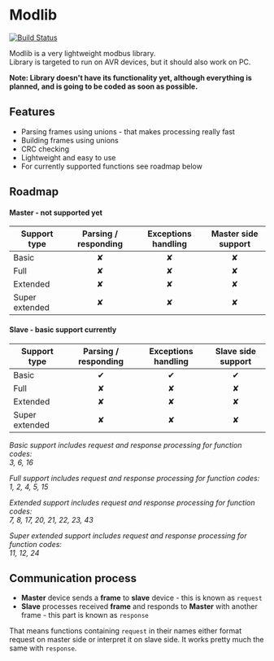 # Modlib
[![Build Status](https://travis-ci.org/Jacajack/modlib.svg?branch=master)](https://travis-ci.org/Jacajack/modlib)

Modlib is a very lightweight modbus library.<br>
Library is targeted to run on AVR devices, but it should also work on PC.


**Note: Library doesn't have its functionality yet, although everything is planned, and is going to be coded as soon as possible.**

## Features
- Parsing frames using unions - that makes processing really fast
- Building frames using unions
- CRC checking
- Lightweight and easy to use
- For currently supported functions see roadmap below

## Roadmap
#### Master - not supported yet
| Support type  | Parsing / responding | Exceptions handling | Master side support |
|---------------|:--------------------:|:-------------------:|:-------------------:|
|Basic          | &#10008;             | &#10008;            | &#10008;            |
|Full           | &#10008;             | &#10008;            | &#10008;            |
|Extended       | &#10008;             | &#10008;            | &#10008;            |
|Super extended | &#10008;		       | &#10008;            | &#10008;            |

#### Slave - basic support currently
| Support type  | Parsing / responding | Exceptions handling | Slave side support |
|---------------|:--------------------:|:-------------------:|:------------------:|
|Basic          | &#10004;             | &#10004;            | &#10004;           |
|Full           | &#10008;             | &#10008;            | &#10008;           |
|Extended       | &#10008;             | &#10008;            | &#10008;           |
|Super extended | &#10008; 	           | &#10008;            | &#10008;           |  


*Basic support includes request and response processing for function codes:<br>
3, 6, 16*

*Full support includes request and response processing for function codes:<br>
1, 2, 4, 5, 15*

*Extended support includes request and response processing for function codes:<br>
7, 8, 17, 20, 21, 22, 23, 43*

*Super extended support includes request and response processing for function codes:<br>
11, 12, 24*

## Communication process
 - **Master** device sends a **frame** to **slave** device - this is known as `request`
 - **Slave** processes received **frame** and responds to **Master** with another frame - this part is known as `response`

That means functions containing `request` in their names either format request on master side or interpret it on slave side. It works pretty much the same with `response`.
